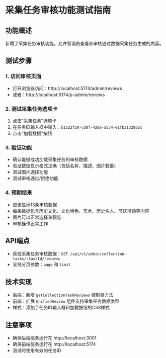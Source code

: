 # 采集任务审核功能测试指南

## 功能概述
新增了采集任务审核功能，允许管理员查看和审核通过数据采集任务生成的内容。

## 测试步骤

### 1. 访问审核页面
- 打开浏览器访问：http://localhost:5174/admin/reviews
- 或者：http://localhost:5174/p-admin/reviews

### 2. 测试采集任务选项卡
1. 点击"采集任务"选项卡
2. 在任务ID输入框中输入：`b1522f20-cd0f-420a-a534-e1fb31328b2c`
3. 点击"加载数据"按钮

### 3. 验证功能
- 确认能够成功加载采集任务的审核数据
- 验证数据显示格式正确（包括名称、描述、图片数量）
- 测试图片选择功能
- 测试审核通过/拒绝功能

### 4. 预期结果
- 应该显示13条审核数据
- 每条数据包含历史文化、文化特色、艺术、历史名人、节庆活动等内容
- 图片可以正常选择和预览
- 审核操作正常工作

## API端点
- 获取采集任务审核数据：`GET /api/v1/admin/collection-tasks/:taskId/reviews`
- 支持分页参数：`page` 和 `limit`

## 技术实现
- 后端：新增 `getCollectionTaskReviews` 控制器方法
- 前端：扩展 `UnifiedReview` 组件支持采集任务数据类型
- 样式：添加了任务ID输入框和加载按钮的CSS样式

## 注意事项
- 确保后端服务运行在 http://localhost:3001
- 确保前端服务运行在 http://localhost:5174
- 测试时使用有效的任务ID
